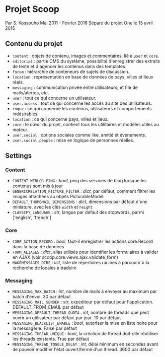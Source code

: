 # Projet Scoop
Par S. Kossouho
Mai 2011 - Février 2016
Séparé du projet One le 15 avril 2015

## Contenu du projet
- `content` : objets de contenu, images et commentaires. lié à `user` et `core`.
- `editorial` : partie CMS du système, possibilité d'enregistrer des extraits de texte et d'agencer les contenus dans des templates.
- `forum` : hiérarchie de conteneurs de sujets de discussion.
- `location` : représentation en base de données de pays, villes et lieux réels.
- `messaging` : communication privée entre utilisateurs, et file de mails/alertes, etc.
- `user` : tout ce qui concerne un utilisateur.
- `user.access` : tout ce qui concerne les accès au site des utilisateurs.
- `rogue` : ce qui concerne les contenus, utilisateurs et comportements indésirables.
- `location` : ce qui concerne pays, villes et lieux.
- `core` : le cœur du projet, contient tous les utilitaires et modèles utiles au moteur.
- `user.social` : options sociales comme like, amitié et événements.
- `user.social.people` : mise en logique de personnes réelles.

## Settings

### Content
- `CONTENT_WEBLOG_PING` : *bool*, ping des services de blog lorsque les contenus sont mis à jour
- `GENERICRELATION_PICTURE_FILTER` : *dict*, par défaut, comment filtrer les images attachées au objets PicturableModel
- `DEFAULT_THUMBNAIL_DIMENSIONS` : *dict*, dimensions par défaut d'une miniature, avec les clés `width` et `height`
- `CLASSIFY_LANGUAGE` : *str*, langue par défaut des stopwords, parmi ['english', 'french']

### Core
- `CORE_ACTION_RECORD` : *bool*, faut-il enregistrer les actions core.Record dans la base de données
- `FORM_ALIASES` : *dict*, alias utilisés pour identifier les formulaires à valider en AJAX (voir scoop.core.views.ajax.validate_form)
- `MAKEMESSAGES_DIRS` : *list*, liste de répertoires racines à parcourir à la recherche de locales à traduire

### Messaging
- `MESSAGING_MAX_BATCH` : *int*, nombre de mails à envoyer au maximum par batch d'envoi. 30 par défaut
- `MESSAGING_MAIL_SENDER` : *str*, expéditeur par défaut pour l'application. DEFAULT_FROM_EMAIL par défaut
- `MESSAGING_DEFAULT_THREAD_QUOTA` : *int*, nombre de threads que peut ouvrir un utilisateur par défaut par jour. 10 par défaut
- `MESSAGING_BLACKLIST_ENABLE` : *bool*, autoriser la mise en liste noire pour la messagerie. False par défaut
- `MESSAGING_THREAD_UNIQUE` : *bool*, la création de thread doit-elle réutiliser les threads existants. True par défaut
- `MESSAGING_THREAD_TOGGLE_DELAY` : *int*, délai minimum en secondes avant de pouvoir modifier l'état ouvert/fermé d'un thread. 3600 par défaut
